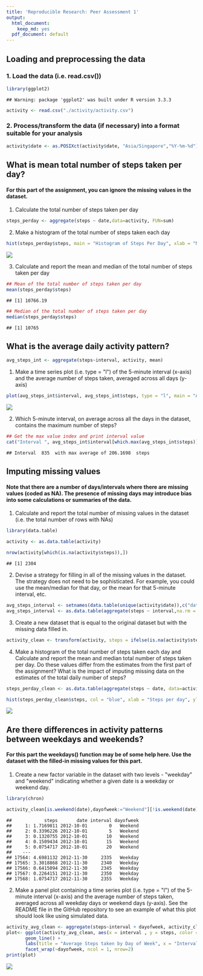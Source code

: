 ```yaml
---
title: 'Reproducible Research: Peer Assessment 1'
output:
  html_document:
    keep_md: yes
  pdf_document: default
---
```


## Loading and preprocessing the data

### 1. Load the data (i.e. read.csv())

```r
library(ggplot2)
```

```
## Warning: package 'ggplot2' was built under R version 3.3.3
```

```r
activity <- read.csv("./activity/activity.csv")
```

### 2. Process/transform the data (if necessary) into a format suitable for your analysis

```r
activity$date <- as.POSIXct(activity$date, "Asia/Singapore","%Y-%m-%d")
```

## What is mean total number of steps taken per day?
#### For this part of the assignment, you can ignore the missing values in the dataset.
1. Calculate the total number of steps taken per day

```r
steps_perday <- aggregate(steps ~ date,data=activity, FUN=sum)
```

2. Make a histogram of the total number of steps taken each day

```r
hist(steps_perday$steps, main = "Histogram of Steps Per Day", xlab = "No. of steps", col = "blue")
```

![](PA1_template_files/figure-html/unnamed-chunk-4-1.png)<!-- -->

3. Calculate and report the mean and median of the total number of steps taken per day

```r
## Mean of the total number of steps taken per day
mean(steps_perday$steps)
```

```
## [1] 10766.19
```

```r
## Median of the total number of steps taken per day
median(steps_perday$steps)
```

```
## [1] 10765
```

## What is the average daily activity pattern?

```r
avg_steps_int <- aggregate(steps~interval, activity, mean)
```

1. Make a time series plot (i.e. type = "l") of the 5-minute interval (x-axis) and the average number of steps taken, averaged across all days (y-axis)

```r
plot(avg_steps_int$interval, avg_steps_int$steps, type = "l", main = "Average steps taken per 5 minutes interval", xlab = "Interval (minutes)", ylab = "No. of Steps")
```

![](PA1_template_files/figure-html/unnamed-chunk-7-1.png)<!-- -->

2. Which 5-minute interval, on average across all the days in the dataset, contains the maximum number of steps?

```r
## Get the max value index and print interval value
cat("Interval ", avg_steps_int$interval[which.max(avg_steps_int$steps)], " with max average of", max(avg_steps_int$steps), " steps")
```

```
## Interval  835  with max average of 206.1698  steps
```

## Imputing missing values
#### Note that there are a number of days/intervals where there are missing values (coded as NA). The presence of missing days may introduce bias into some calculations or summaries of the data.

1. Calculate and report the total number of missing values in the dataset (i.e. the total number of rows with NAs)

```r
library(data.table)

activity <- as.data.table(activity)

nrow(activity[which(is.na(activity$steps)),])
```

```
## [1] 2304
```

2. Devise a strategy for filling in all of the missing values in the dataset. The strategy does not need to be sophisticated. For example, you could use the mean/median for that day, or the mean for that 5-minute interval, etc.

```r
avg_steps_interval <- setnames(data.table(unique(activity$date)),c("date"))
avg_steps_interval <- as.data.table(aggregate(steps ~ interval,na.rm = TRUE, data=activity, FUN=mean))
```


3. Create a new dataset that is equal to the original dataset but with the missing data filled in.

```r
activity_clean <- transform(activity, steps = ifelse(is.na(activity$steps), yes = avg_steps_interval$steps, no = activity$steps))
```

4. Make a histogram of the total number of steps taken each day and Calculate and report the mean and median total number of steps taken per day. Do these values differ from the estimates from the first part of the assignment? What is the impact of imputing missing data on the estimates of the total daily number of steps?

```r
steps_perday_clean <- as.data.table(aggregate(steps ~ date, data=activity_clean, FUN=sum))

hist(steps_perday_clean$steps, col = "blue", xlab = "Steps per day", ylim = c(0,30), main = "Total number of steps per day", breaks = seq(0,25000,by=5000))
```

![](PA1_template_files/figure-html/unnamed-chunk-12-1.png)<!-- -->

## Are there differences in activity patterns between weekdays and weekends?

#### For this part the weekdays() function may be of some help here. Use the dataset with the filled-in missing values for this part.

1. Create a new factor variable in the dataset with two levels - "weekday" and "weekend" indicating whether a given date is a weekday or weekend day.

```r
library(chron)

activity_clean[is.weekend(date),dayofweek:="Weekend"][!is.weekend(date),dayofweek:="Weekday"]
```

```
##            steps       date interval dayofweek
##     1: 1.7169811 2012-10-01        0   Weekend
##     2: 0.3396226 2012-10-01        5   Weekend
##     3: 0.1320755 2012-10-01       10   Weekend
##     4: 0.1509434 2012-10-01       15   Weekend
##     5: 0.0754717 2012-10-01       20   Weekend
##    ---                                        
## 17564: 4.6981132 2012-11-30     2335   Weekday
## 17565: 3.3018868 2012-11-30     2340   Weekday
## 17566: 0.6415094 2012-11-30     2345   Weekday
## 17567: 0.2264151 2012-11-30     2350   Weekday
## 17568: 1.0754717 2012-11-30     2355   Weekday
```

2. Make a panel plot containing a time series plot (i.e. type = "l") of the 5-minute interval (x-axis) and the average number of steps taken, averaged across all weekday days or weekend days (y-axis). See the README file in the GitHub repository to see an example of what this plot should look like using simulated data.

```r
activity_avg_clean <- aggregate(steps~interval + dayofweek, activity_clean, mean, na.rm = TRUE)
plot<- ggplot(activity_avg_clean, aes(x = interval , y = steps, color = dayofweek)) +
       geom_line() +
       labs(title = "Average Steps taken by Day of Week", x = "Interval", y = "Average No. steps") +
       facet_wrap(~dayofweek, ncol = 1, nrow=2)
print(plot)
```

![](PA1_template_files/figure-html/unnamed-chunk-14-1.png)<!-- -->
